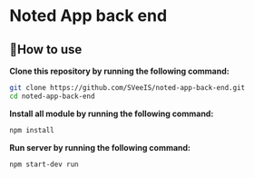 # Noted App back end

## 📌How to use

**Clone this repository by running the following command:**

```bash
git clone https://github.com/SVeeIS/noted-app-back-end.git
cd noted-app-back-end
```


**Install all module by running the following command:**

```bash
npm install
```

**Run server by running the following command:**

```bash
npm start-dev run
```
